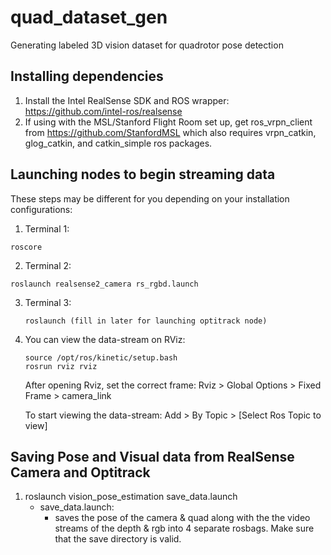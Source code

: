 # quad_dataset_gen
Generating labeled 3D vision dataset for quadrotor pose detection


Installing dependencies
-----------------------
1. Install the Intel RealSense SDK and ROS wrapper: https://github.com/intel-ros/realsense
2. If using with the MSL/Stanford Flight Room set up, get ros_vrpn_client from https://github.com/StanfordMSL which also requires vrpn_catkin, glog_catkin, and catkin_simple ros packages.

Launching nodes to begin streaming data
---------------------------------------
These steps may be different for you depending on your installation configurations:
1. Terminal 1:
```
roscore
```
2. Terminal 2:
```
roslaunch realsense2_camera rs_rgbd.launch
```
3. Terminal 3:
	```
	roslaunch (fill in later for launching optitrack node)
	```
4. You can view the data-stream on RViz:

	```
	source /opt/ros/kinetic/setup.bash
	rosrun rviz rviz
	```
	After opening Rviz, set the correct frame: Rviz > Global Options > Fixed Frame > camera_link

	To start viewing the data-stream: Add > By Topic > [Select Ros Topic to view]

Saving Pose and Visual data from RealSense Camera and Optitrack
---------------------------------------------------------------
1. roslaunch vision_pose_estimation save_data.launch
	- save_data.launch:
		-	saves the pose of the camera & quad along with the the video streams of the depth & rgb into 4 separate rosbags. Make sure that the save directory is valid.
